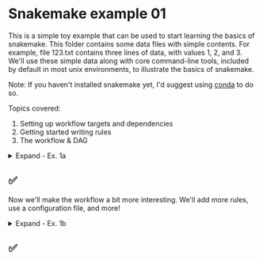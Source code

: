 # Snakemake example 01

This is a simple toy example that can be used to start learning the basics of snakemake. This folder contains some data files with simple contents. For example, file 123.txt contains three lines of data, with values 1, 2, and 3. We'll use these simple data along with core command-line tools, included by default in most unix environments, to illustrate the basics of snakemake.

Note: If you haven't installed snakemake yet, I'd suggest using [conda](https://docs.conda.io/en/latest/miniconda.html) to do so.

Topics covered:
1. Setting up workflow targets and dependencies
2. Getting started writing rules
3. The workflow & DAG

<details><summary>Expand - Ex. 1a</summary>

Create a file named toy.snakefile with the following contents:

    rule all:
        input:
            "output/123_rsorted.txt",
            "output/345_rsorted.txt",
            "output/567_rsorted.txt"
            
    rule rsort:
        input:
            "{basename}.txt"
        output:
            "output/{basename}_rsorted.txt"
        shell:
            "sort -r {input} > {output}"

Topics covered:
* Targets & dependencies
* Writing rules

Targets - Have to think about the pipeline backwards - What do we want to end up with?

Dependencies - What rules must be in place (inputs/outputs) for these targets to be generated?
 - This will be more obvious with the addition of more rules

Writing rules - Generally will have 'input', 'output', and 'shell' blocks (more the whole story)

The rule 'all' is placed at the top of the file (the first rule, anyway), and is always executed. It's being used to define the targets for the workflow. I.e. by default, this workflow will generate these targets.

Now perform a dry-run:

    snakemake --snakefile toy.snakefile --dry-run

Notice that snakemake keeps track of the wildcards during the evaluation of each rule
* experiment by changing the targets so they don't match the input files
            
</details>

## ✅

Now we'll make the workflow a bit more interesting. We'll add more rules, use a configuration file, and more!

<details><summary>Expand - Ex. 1b</summary>


toy.snakefile contents:

    rule all:
      input:
        expand("output/{bname}_fsorted.txt", bname=config['basenames']),
        expand("output/{bname}_randsorted.txt", bname=config['basenames'])

    rule rsort:
      input:
        "{base}.txt"
      output:
        "output/{base}_rsorted.txt"
      shell:
        "sort -r {input} > {output}"

    rule append_value:
      input:
        "output/{base}_rsorted.txt"
      output:
        "output/{base}_appended.txt"
      params:
        append_val = config['append_val']
      shell:
        "cat {input} > {output} ; "
        "echo {params.append_val} >> {output}"

    rule randsort:
      input:
        "{base}.txt"
      output:
        "output/{base}_randsorted.txt"
      shell:
        "sort -R {input} > {output}"

    rule fsort:
      input:
        "output/{base}_appended.txt"
      output:
        "output/{base}_fsorted.txt"
      shell:
        "sleep 2 ; sort -n {input} > {output}"
        
toy_config.yml contents:

    basenames:
      - '123'
      - '345'
      - '567'
    append_val: 42
        
The expand statement
* The various uses of curly braces can be confusing at first (at least for me)
* `expand` is distinct from `wildcards`
* can be thought of as "expand this string (arg 1) into an array of strings, filling in all combinations of values (using arg 2)

Running the new snakefile/configfile

    snakemake --snakefile toy.snakefile --configfile toy_config.yml
        
Did snakemake run the workflow, and successfully create the desired targets?
* View the directory of results

More about the core tenets of snakemake (also gnu make, make-like things)
* Try running the workflow to completion, then running it again. What happens? 
* Delete `output`, then try again. Isn't this cool?
* Try deleting an intermediate file, then running the pipeline again. How is this beneficial? How can it be problematic?

Viewing the DAG (or rulegraph)
* Directed Acyclic Graph - how snakemake 'knows' how to produce the desired targets
* It can be useful to see the workflow, and imagine how snakemake 'thinks' about executing it


    #Rulegraph (rule-level granularity)
    snakemake --snakefile toy.snakefile --configfile toy_config.yml --rulegraph | dot -T pdf > toy_rulegraph.pdf
    #DAG (file-level granularity)
    snakemake --snakefile toy.snakefile --configfile toy_config.yml --dag | dot -T pdf > toy_dag.pdf
    

</details>

## ✅
